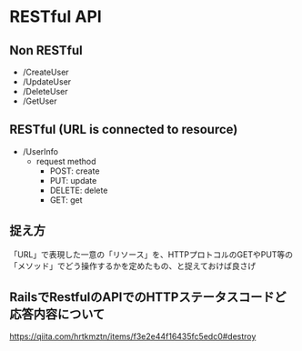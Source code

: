 # RESTful API

## Non RESTful
- /CreateUser
- /UpdateUser
- /DeleteUser
- /GetUser

## RESTful (URL is connected to resource)
- /UserInfo
  - request method
    - POST: create
    - PUT: update
    - DELETE: delete
    - GET: get

## 捉え方
「URL」で表現した一意の「リソース」を、HTTPプロトコルのGETやPUT等の「メソッド」でどう操作するかを定めたもの、と捉えておけば良さげ

## RailsでRestfulのAPIでのHTTPステータスコードど応答内容について
https://qiita.com/hrtkmztn/items/f3e2e44f16435fc5edc0#destroy